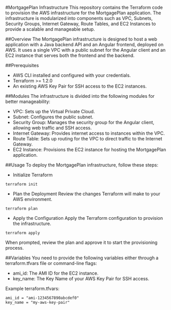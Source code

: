 #MortgagePlan Infrastructure
This repository contains the Terraform code to provision the AWS infrastructure for the MortgagePlan application. The infrastructure is modularized into components such as VPC, Subnets, Security Groups, Internet Gateway, Route Tables, and EC2 Instances to provide a scalable and manageable setup.

##Overview
The MortgagePlan infrastructure is designed to host a web application with a Java backend API and an Angular frontend, deployed on AWS. It uses a single VPC with a public subnet for the Angular client and an EC2 instance
that serves both the frontend and the backend.

##Prerequisites
- AWS CLI installed and configured with your credentials.
- Terraform >= 1.2.0
- An existing AWS Key Pair for SSH access to the EC2 instances.

##Modules
The infrastructure is divided into the following modules for better manageability:

- VPC: Sets up the Virtual Private Cloud.
- Subnet: Configures the public subnet.
- Security Group: Manages the security group for the Angular client, allowing web traffic and SSH access.
- Internet Gateway: Provides internet access to instances within the VPC.
- Route Table: Sets up routing for the VPC to direct traffic to the Internet Gateway.
- EC2 Instance: Provisions the EC2 instance for hosting the MortgagePlan application.

##Usage
To deploy the MortgagePlan infrastructure, follow these steps:

- Initialize Terraform
```
terraform init
```

- Plan the Deployment
Review the changes Terraform will make to your AWS environment.
```
terraform plan
```

- Apply the Configuration
Apply the Terraform configuration to provision the infrastructure.
```
terraform apply
```
When prompted, review the plan and approve it to start the provisioning process.

##Variables
You need to provide the following variables either through a terraform.tfvars file or command-line flags:

- ami_id: The AMI ID for the EC2 instance.
- key_name: The Key Name of your AWS Key Pair for SSH access.

Example terraform.tfvars:
```
ami_id = "ami-1234567890abcdef0"
key_name = "my-aws-key-pair"
```
